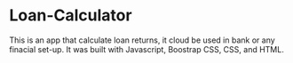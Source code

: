 # Loan-Calculator
This is an app that calculate loan returns, it cloud be used in bank or any finacial set-up. It was built with Javascript, Boostrap CSS, CSS, and HTML.
